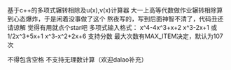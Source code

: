 基于c++的多项式辗转相除及u(x),v(x)计算器
大一上高等代数做作业辗转相除算到心态爆炸，于是闲着没事做了这个
熬夜写的，写到后面神智不清了，代码丑还请谅解
觉得有用就点个star吧
多项式输入格式：
x^4-4x^3+x+2
x^3-2x+1
或
1/2x^3+5x+1
x^3-x^2+2x+6
支持分数
最大次数有MAX_ITEM决定，默认为107次

不得包含空格
不支持无理数计算（欢迎dalao补充）
